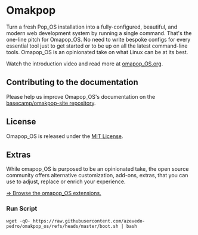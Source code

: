 # Omakpop

Turn a fresh Pop_OS installation into a fully-configured, beautiful, and modern web development system by running a single command. That's the one-line pitch for Omapop_OS. No need to write bespoke configs for every essential tool just to get started or to be up on all the latest command-line tools. Omapop_OS is an opinionated take on what Linux can be at its best.

Watch the introduction video and read more at [omapop_OS.org](https://omakpop.org).

## Contributing to the documentation

Please help us improve Omapop_OS's documentation on the [basecamp/omakpop-site repository](https://github.com/basecamp/omakpop-site).

## License

Omapop_OS is released under the [MIT License](https://opensource.org/licenses/MIT).

## Extras

While omapop_OS is purposed to be an opinionated take, the open source community offers alternative customization, add-ons, extras, that you can use to adjust, replace or enrich your experience.

[⇒ Browse the omapop_OS extensions.](EXTENSIONS.md)


### Run Script

`wget -qO- https://raw.githubusercontent.com/azevedo-pedro/omakpop_os/refs/heads/master/boot.sh | bash`